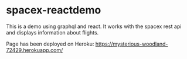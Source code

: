 # spacex-reactdemo
This is a demo using graphql and react. It works with the spacex rest api and displays information about flights.

Page has been deployed on Heroku:
https://mysterious-woodland-72429.herokuapp.com/
